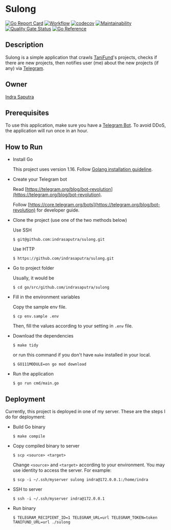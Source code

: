 # Sulong

[![Go Report Card](https://goreportcard.com/badge/github.com/indrasaputra/sulong)](https://goreportcard.com/report/github.com/indrasaputra/sulong)
[![Workflow](https://github.com/indrasaputra/sulong/workflows/Test/badge.svg)](https://github.com/indrasaputra/sulong/actions)
[![codecov](https://codecov.io/gh/indrasaputra/sulong/branch/main/graph/badge.svg?token=tVuz2Rkgna)](https://codecov.io/gh/indrasaputra/sulong)
[![Maintainability](https://api.codeclimate.com/v1/badges/a4802a34897d6c7f3a71/maintainability)](https://codeclimate.com/github/indrasaputra/sulong/maintainability)
[![Quality Gate Status](https://sonarcloud.io/api/project_badges/measure?project=indrasaputra_sulong&metric=alert_status)](https://sonarcloud.io/dashboard?id=indrasaputra_sulong)
[![Go Reference](https://pkg.go.dev/badge/github.com/indrasaputra/sulong.svg)](https://pkg.go.dev/github.com/indrasaputra/sulong)

## Description

Sulong is a simple application that crawls [TaniFund](https://tanifund.com/)'s projects, checks if there are new projects, then notifies user (me) about the new projects (if any) via [Telegram](https://telegram.org/).

## Owner

[Indra Saputra](https://github.com/indrasaputra)

## Prerequisites

To use this application, make sure you have a [Telegram Bot](https://telegram.org/faq#bots). 
To avoid DDoS, the application will run once in an hour.

## How to Run

- Install Go

    This project uses version 1.16. Follow [Golang installation guideline](https://golang.org/doc/install).

- Create your Telegram bot

    Read [https://telegram.org/blog/bot-revolution](https://telegram.org/blog/bot-revolution).

    Follow [https://core.telegram.org/bots](https://telegram.org/blog/bot-revolution) for developer guide.

- Clone the project (use one of the two methods below)

    Use SSH
    ```
    $ git@github.com:indrasaputra/sulong.git
    ```
    
    Use HTTP
    ```
    $ https://github.com/indrasaputra/sulong.git
    ```

- Go to project folder

    Usually, it would be
    ```
    $ cd go/src/github.com/indrasaputra/sulong
    ```

- Fill in the environment variables

    Copy the sample env file.
    ```
    $ cp env.sample .env
    ```
    Then, fill the values according to your setting in `.env` file.

- Download the dependencies

    ```
    $ make tidy
    ```
    or run this command if you don't have `make` installed in your local.
    ```
    $ GO111MODULE=on go mod download 
    ```

- Run the application

    ```
    $ go run cmd/main.go
    ```

## Deployment

Currently, this project is deployed in one of my server. These are the steps I do for deployment:

- Build Go binary

    ```
    $ make compile
    ```

- Copy compiled binary to server

    ```
    $ scp <source> <target>
    ```

    Change `<source>` and `<target>` according to your environment. You may use identity to access the server. For example:

    ```
    $ scp -i ~/.ssh/myserver sulong indra@172.0.0.1:/home/indra
    ```

- SSH to server

    ```
    $ ssh -i ~/.ssh/myserver indra@172.0.0.1
    ```

- Run binary

    ```
    $ TELEGRAM_RECIPIENT_ID=1 TELEGRAM_URL=url TELEGRAM_TOKEN=token TANIFUND_URL=url ./sulong
    ```